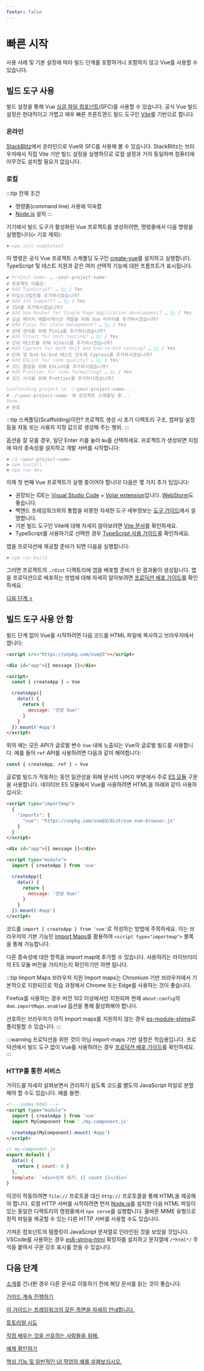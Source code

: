```yaml
---
footer: false
---
```


# 빠른 시작

사용 사례 및 기본 설정에 따라 빌드 단계를 포함하거나 포함하지 않고 Vue를 사용할 수 있습니다.

## 빌드 도구 사용

빌드 설정을 통해 Vue [싱글 파일 컴포넌트](/guide/scaling-up/sfc)(SFC)를 사용할 수 있습니다.
공식 Vue 빌드 설정은 현대적이고 가볍고 매우 빠른 프론트엔드 빌드 도구인 [Vite](https://vitejs.dev)를 기반으로 합니다.

### 온라인

[StackBlitz](https://vite.new/vue)에서 온라인으로 Vue와 SFC를 사용해 볼 수 있습니다.
StackBlitz는 브라우저에서 직접 Vite 기반 빌드 설정을 실행하므로 로컬 설정과 거의 동일하며 컴퓨터에 아무것도 설치할 필요가 없습니다.

### 로컬

:::tip 전제 조건

- 명령줄(command line) 사용에 익숙함
- [Node.js](https://nodejs.org/) 설치
  :::

기기에서 빌드 도구가 활성화된 Vue 프로젝트를 생성하려면, 명령줄에서 다음 명령을 실행합니다(`>` 기호 제외):

<div class="language-sh"><pre><code><span class="line"><span style="color:var(--vt-c-green);">&gt;</span> <span style="color:#A6ACCD;">npm init vue@latest</span></span></code></pre></div>

이 명령은 공식 Vue 프로젝트 스캐폴딩 도구인 [create-vue](https://github.com/vuejs/create-vue)를 설치하고 실행합니다.
TypeScript 및 테스트 지원과 같은 여러 선택적 기능에 대한 프롬프트가 표시됩니다.

<div class="language-sh"><pre><code><span style="color:var(--vt-c-green);">✔</span> <span style="color:#A6ACCD;">Project name: <span style="color:#888;">… <span style="color:#89DDFF;">&lt;</span><span style="color:#888;">your-project-name</span><span style="color:#89DDFF;">&gt;</span></span></span>
<span style="color:#888;"># 프로젝트 이름은:</span>
<span style="color:var(--vt-c-green);">✔</span> <span style="color:#A6ACCD;">Add TypeScript? <span style="color:#888;">… <span style="color:#89DDFF;text-decoration:underline">No</span> / Yes</span></span>
<span style="color:#888;"># 타입스크립트를 추가하시겠습니까?</span>
<span style="color:var(--vt-c-green);">✔</span> <span style="color:#A6ACCD;">Add JSX Support? <span style="color:#888;">… <span style="color:#89DDFF;text-decoration:underline">No</span> / Yes</span></span>
<span style="color:#888;"># JSX를 추가하시겠습니까?</span>
<span style="color:var(--vt-c-green);">✔</span> <span style="color:#A6ACCD;">Add Vue Router for Single Page Application development? <span style="color:#888;">… <span style="color:#89DDFF;text-decoration:underline">No</span> / Yes</span></span>
<span style="color:#888;"># 싱글 페이지 애플리케이션 개발을 위해 Vue 라우터를 추가하시겠습니까?</span>
<span style="color:var(--vt-c-green);">✔</span> <span style="color:#A6ACCD;">Add Pinia for state management? <span style="color:#888;">… <span style="color:#89DDFF;text-decoration:underline">No</span> / Yes</span></span>
<span style="color:#888;"># 상태 관리를 위해 Pinia를 추가하시겠습니까?</span>
<span style="color:var(--vt-c-green);">✔</span> <span style="color:#A6ACCD;">Add Vitest for Unit testing? <span style="color:#888;">… <span style="color:#89DDFF;text-decoration:underline">No</span> / Yes</span></span>
<span style="color:#888;"># 단위 테스트를 위해 Vitest를 추가하시겠습니까?</span>
<span style="color:var(--vt-c-green);">✔</span> <span style="color:#A6ACCD;">Add Cypress for both Unit and End-to-End testing? <span style="color:#888;">… <span style="color:#89DDFF;text-decoration:underline">No</span> / Yes</span></span>
<span style="color:#888;"># 단위 및 End-to-End 테스트 모두에 Cypress를 추가하시겠습니까?</span>
<span style="color:var(--vt-c-green);">✔</span> <span style="color:#A6ACCD;">Add ESLint for code quality? <span style="color:#888;">… <span style="color:#89DDFF;text-decoration:underline">No</span> / Yes</span></span>
<span style="color:#888;"># 코드 품질을 위해 ESLint를 추가하시겠습니까?</span>
<span style="color:var(--vt-c-green);">✔</span> <span style="color:#A6ACCD;">Add Prettier for code formatting? <span style="color:#888;">… <span style="color:#89DDFF;text-decoration:underline">No</span> / Yes</span></span>
<span style="color:#888;"># 코드 서식을 위해 Prettier를 추가하시겠습니까?</span>
<span></span>
<span style="color:#A6ACCD;">Scaffolding project in ./<span style="color:#89DDFF;">&lt;</span><span style="color:#888;">your-project-name</span><span style="color:#89DDFF;">&gt;</span>...</span>
<span style="color:#888;"># ./<span style="color:#89DDFF;">&lt;</span><span style="color:#888;">your-project-name</span><span style="color:#89DDFF;">&gt;</span> 에 프로젝트 스케폴딩 중...</span>
<span style="color:#A6ACCD;">Done.</span>
<span style="color:#888;"># 완료</span></code></pre></div>

:::tip 스케폴딩(Scaffolding)이란?
프로젝트 생성 시 초기 디렉토리 구조, 컴파일 설정 등을 자동 또는 사용자 지정 값으로 생성해 주는 행위.
:::

옵션을 잘 모를 경우, 일단 Enter 키를 눌러 `No`를 선택하세요.
프로젝트가 생성되면 지침에 따라 종속성을 설치하고 개발 서버를 시작합니다:

<div class="language-sh"><pre><code><span class="line"><span style="color:var(--vt-c-green);">&gt; </span><span style="color:#A6ACCD;">cd</span><span style="color:#A6ACCD;"> </span><span style="color:#89DDFF;">&lt;</span><span style="color:#888;">your-project-name</span><span style="color:#89DDFF;">&gt;</span></span>
<span class="line"><span style="color:var(--vt-c-green);">&gt; </span><span style="color:#A6ACCD;">npm install</span></span>
<span class="line"><span style="color:var(--vt-c-green);">&gt; </span><span style="color:#A6ACCD;">npm run dev</span></span>
<span class="line"></span></code></pre></div>

이제 첫 번째 Vue 프로젝트가 실행 중이어야 합니다!
다음은 몇 가지 추가 팁입니다:

- 권장되는 IDE는 [Visual Studio Code](https://code.visualstudio.com/) + [Volar extension](https://marketplace.visualstudio.com/items?itemName=Vue.volar)입니다. [WebStorm](https://www.jetbrains.com/webstorm/)도 좋습니다.
- 백엔드 프레임워크와의 통합을 비롯한 자세한 도구 세부정보는 [도구 가이드](/guide/scaling-up/tooling.html)에서 설명합니다.
- 기본 빌드 도구인 Vite에 대해 자세히 알아보려면 [Vite 문서](https://vitejs.dev)를 확인하세요.
- TypeScript를 사용하기로 선택한 경우 [TypeScript 사용 가이드](typescript/overview.html)를 확인하세요.

앱을 프로덕션에 제공할 준비가 되면 다음을 실행합니다:

<div class="language-sh"><pre><code><span class="line"><span style="color:var(--vt-c-green);">&gt; </span><span style="color:#A6ACCD;">npm run build</span></span>
<span class="line"></span></code></pre></div>

그러면 프로젝트의 `./dist` 디렉토리에 앱을 배포할 준비가 된 결과물이 생성됩니다.
앱을 프로덕션으로 배포하는 방법에 대해 자세히 알아보려면 [프로덕션 배포 가이드](/guide/best-practices/production-deployment.html)를 확인하세요.

[다음 단계 >](#다음-단계)

## 빌드 도구 사용 안 함

빌드 단계 없이 Vue를 시작하려면 다음 코드를 HTML 파일에 복사하고 브라우저에서 엽니다:

```html
<script src="https://unpkg.com/vue@3"></script>

<div id="app">{{ message }}</div>

<script>
  const { createApp } = Vue

  createApp({
    data() {
      return {
        message: '안녕 Vue!'
      }
    }
  }).mount('#app')
</script>
```

위의 예는 모든 API가 글로벌 변수 `Vue` 내에 노출되는 Vue의 글로벌 빌드를 사용합니다.
예를 들어 `ref` API를 사용하려면 다음과 같이 해야합니다:

```js
const { createApp, ref } = Vue
```

글로벌 빌드가 작동하는 동안 일관성을 위해 문서의 나머지 부분에서 주로 [ES 모듈](https://developer.mozilla.org/en-US/docs/Web/JavaScript/Guide/Modules) 구문을 사용합니다.
네이티브 ES 모듈에서 Vue를 사용하려면 HTML을 아래와 같이 사용하십시오:

```html
<script type="importmap">
  {
    "imports": {
      "vue": "https://unpkg.com/vue@3/dist/vue.esm-browser.js"
    }
  }
</script>

<div id="app">{{ message }}</div>

<script type="module">
  import { createApp } from 'vue'

  createApp({
    data() {
      return {
        message: '안녕 Vue!'
      }
    }
  }).mount('#app')
</script>
```

코드를 `import { createApp } from 'vue'`로 작성하는 방법에 주목하세요.
이는 브라우저의 기본 기능인 [Import Maps](https://caniuse.com/import-maps)를 활용하여 `<script type="importmap">` 블록을 통해 가능합니다.

다른 종속성에 대한 항목을 import map에 추가할 수 있습니다.
사용하려는 라이브러리의 ES 모듈 버전을 가리키는지 확인하기만 하면 됩니다.

:::tip Import Maps 브라우저 지원
Import maps는 Chromium 기반 브라우저에서 기본적으로 지원되므로 학습 과정에서 Chrome 또는 Edge를 사용하는 것이 좋습니다.

Firefox를 사용하는 경우 버전 102 이상에서만 지원되며 현재 `about:config`의 `dom.importMaps.enabled` 옵션을 통해 활성화해야 합니다.

선호하는 브라우저가 아직 Import maps를 지원하지 않는 경우 [es-module-shims](https://github.com/guybedford/es-module-shims)로 폴리필할 수 있습니다.
:::

:::warning 프로덕션을 위한 것이 아님
import-maps 기반 설정은 학습용입니다.
프로덕션에서 빌드 도구 없이 Vue를 사용하려는 경우 [프로덕션 배포 가이드](/guide/best-practices/production-deployment.html#without-build-tools)를 확인하세요.
:::

### HTTP를 통한 서비스

가이드를 자세히 살펴보면서 관리하기 쉽도록 코드를 별도의 JavaScript 파일로 분할해야 할 수도 있습니다.
예를 들면:

```html
<!-- index.html -->
<script type="module">
  import { createApp } from 'vue'
  import MyComponent from './my-component.js'

  createApp(MyComponent).mount('#app')
</script>
```

```js
// my-component.js
export default {
  data() {
    return { count: 0 }
  },
  template: `<div>숫자 세기: {{ count }}</div>`
}
```

이것이 작동하려면 `file://` 프로토콜 대신 `http://` 프로토콜을 통해 HTML을 제공해야 합니다.
로컬 HTTP 서버를 시작하려면 먼저 [Node.js](https://nodejs.org/en/)를 설치한 다음 HTML 파일이 있는 동일한 디렉토리의 명령줄에서 `npx serve`를 실행합니다.
올바른 MIME 유형으로 정적 파일을 제공할 수 있는 다른 HTTP 서버를 사용할 수도 있습니다.

가져온 컴포넌트의 템플릿이 JavaScript 문자열로 인라인된 것을 보았을 것입니다.
VSCode를 사용하는 경우 [es6-string-html](https://marketplace.visualstudio.com/items?itemName=Tobermory.es6-string-html) 확장자를 설치하고 문자열에 `/*html*/` 주석을 붙여서 구문 강조 표시를 얻을 수 있습니다.

## 다음 단계

[소개](/guide/introduction)를 건너뛴 경우 다른 문서로 이동하기 전에 해당 문서를 읽는 것이 좋습니다.

<div class="vt-box-container next-steps">
  <a class="vt-box" href="/guide/essentials/application.html">
    <p class="next-steps-link">가이드 계속 진행하기</p>
    <p class="next-steps-caption">이 가이드는 프레임워크의 모든 측면을 자세히 안내합니다.</p>
  </a>
  <a class="vt-box" href="/tutorial/">
    <p class="next-steps-link">튜토리얼 시도</p>
    <p class="next-steps-caption">직접 배우는 것을 선호하는 사람들을 위해.</p>
  </a>
  <a class="vt-box" href="/examples/">
    <p class="next-steps-link">예제 확인하기</p>
    <p class="next-steps-caption">핵심 기능 및 일반적인 UI 작업의 예를 살펴보십시오.</p>
  </a>
</div>
